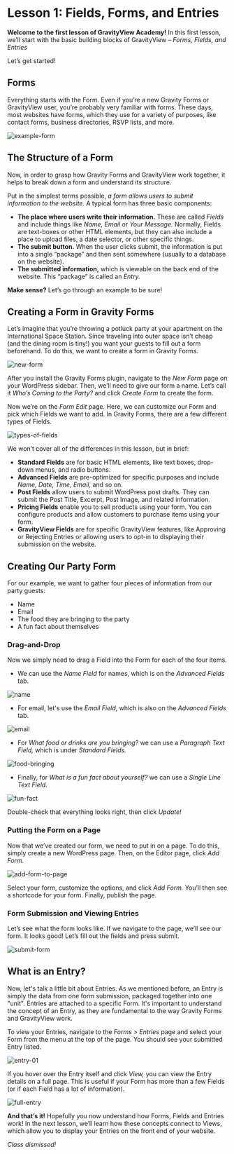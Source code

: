# Lesson 1: Fields, Forms, and Entries

**Welcome to the first lesson of GravityView Academy!** In this first lesson, we’ll start with the basic building blocks of GravityView – _Forms, Fields, and Entries_

Let’s get started!

## Forms

Everything starts with the Form. Even if you’re a new Gravity Forms or GravityView user, you’re probably very familiar with forms. These days, most websites have forms, which they use for a variety of purposes, like contact forms, business directories, RSVP lists, and more.

![example-form](./images/example-form.png)

## The Structure of a Form

Now, in order to grasp how Gravity Forms and GravityView work together, it helps to break down a form and understand its structure.

Put in the simplest terms possible, _a form allows users to submit information to the website._ A typical form has three basic components:

* **The place where users write their information.** These are called _Fields_ and include things like _Name,_ _Email_ or _Your Message._ Normally, Fields are text-boxes or other HTML elements, but they can also include a place to upload files, a date selector, or other specific things.
* **The submit button.** When the user clicks submit, the information is put into a single “package” and then sent somewhere \(usually to a database on the website\).
* **The submitted information,** which is viewable on the back end of the website. This “package” is called an _Entry._

**Make sense?** Let’s go through an example to be sure!

## Creating a Form in Gravity Forms

Let’s imagine that you’re throwing a potluck party at your apartment on the International Space Station. Since traveling into outer space isn’t cheap \(and the dining room is tiny!\) you want your guests to fill out a form beforehand. To do this, we want to create a form in Gravity Forms.

![new-form](./images/new-form.png)

After you install the Gravity Forms plugin, navigate to the _New Form_ page on your WordPress sidebar. Then, we’ll need to give our form a name. Let’s call it _Who’s Coming to the Party?_ and click _Create Form_ to create the form.

Now we’re on the _Form Edit_ page. Here, we can customize our Form and pick which Fields we want to add. In Gravity Forms, there are a few different types of Fields.

![types-of-fields](./images/types-of-fields.png)

We won’t cover all of the differences in this lesson, but in brief:

* **Standard Fields** are for basic HTML elements, like text boxes, drop-down menus, and radio buttons.
* **Advanced Fields** are pre-optimized for specific purposes and include _Name, Date, Time, Email,_ and so on.
* **Post Fields** allow users to submit WordPress post drafts. They can submit the Post Title, Excerpt, Post Image, and related information.
* **Pricing Fields** enable you to sell products using your form. You can configure products and allow customers to purchase items using your form.
* **GravityView Fields** are for specific GravityView features, like Approving or Rejecting Entries or allowing users to opt-in to displaying their submission on the website.

## Creating Our Party Form

For our example, we want to gather four pieces of information from our party guests:

* Name
* Email
* The food they are bringing to the party
* A fun fact about themselves

### Drag-and-Drop

Now we simply need to drag a Field into the Form for each of the four items.

* We can use the _Name Field_ for names, which is on the _Advanced Fields_ tab.

![name](./images/name.png)

* For email, let's use the _Email Field_, which is also on the _Advanced Fields_ tab.

![email](./images/email.png)

* For _What food or drinks are you bringing?_ we can use a _Paragraph Text Field,_ which is under _Standard Fields._

![food-bringing](./images/food-bringing.png)

* Finally, for _What is a fun fact about yourself?_ we can use a _Single Line Text Field._

![fun-fact](./images/fun-fact.png)

Double-check that everything looks right, then click _Update!_

### Putting the Form on a Page

Now that we’ve created our form, we need to put in on a page. To do this, simply create a new WordPress page. Then, on the Editor page, click _Add Form._

![add-form-to-page](./images/add-form-to-page.png)

Select your form, customize the options, and click _Add Form._ You’ll then see a shortcode for your form. Finally, publish the page.

### Form Submission and Viewing Entries

Let’s see what the form looks like. If we navigate to the page, we’ll see our form. It looks good! Let’s fill out the fields and press submit.

![submit-form](./images/submit-form.png)

## What is an Entry?

Now, let's talk a little bit about Entries. As we mentioned before, an Entry is simply the data from one form submission, packaged together into one "unit". Entries are attached to a specific Form. It's important to understand the concept of an Entry, as they are fundamental to the way Gravity Forms and GravityView work.

To view your Entries, navigate to the _Forms &gt; Entries_ page and select your Form from the menu at the top of the page. You should see your submitted Entry listed.

![entry-01](./images/entry-01.png)

If you hover over the Entry itself and click _View,_ you can view the Entry details on a full page. This is useful if your Form has more than a few Fields \(or if each Field has a lot of information\).

![full-entry](./images/full-entry.png)

**And that’s it!** Hopefully you now understand how Forms, Fields and Entries work! In the next lesson, we’ll learn how these concepts connect to Views, which allow you to display your Entries on the front end of your website.

_Class dismissed!_

